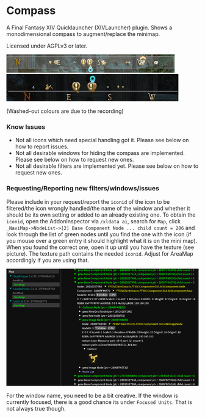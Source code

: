﻿# Compass

A Final Fantasy XIV Quicklauncher (XIVLauncher) plugin.
Shows a monodimensional compass to augment/replace the minimap.

Licensed under AGPLv3 or later.

![](docs/compass_showcase.gif)
![](docs/compass_line.jpg)

(Washed-out colours are due to the recording)

### Know Issues

- Not all icons which need special handling got it. Please see below on how to report issues.
- Not all desirable windows for hiding the compass are implemented. Please see below on how to request new ones.
- Not all desirable filters are implemented yet. Please see below on how to request new ones.

### Requesting/Reporting new filters/windows/issues

Please include in your request/report the `iconid` of the icon
to be filtered/the icon wrongly handled/the name of the window
and whether it should be its own setting or added to an already existing one.
To obtain the `iconid`, open the AddonInspector via `/xldata ai`,
search for `Map`, click `_NaviMap->NodeList->[2] Base Component Node ... child count = 206`
and look through the list of green nodes until you find the one with the icon
(if you mouse over a green entry it should highlight what it is on the mini map).
When you found the correct one, open it up until you have the texture (see picture).
The texture path contains the needed `iconid`.
Adjust for AreaMap accordingly if you are using that.

![](docs/icondid_example.png)

For the window name, you need to be a bit creative. If the window is currently focused,
there is a good chance its under `Focused Units`. 
That is not always true though. 